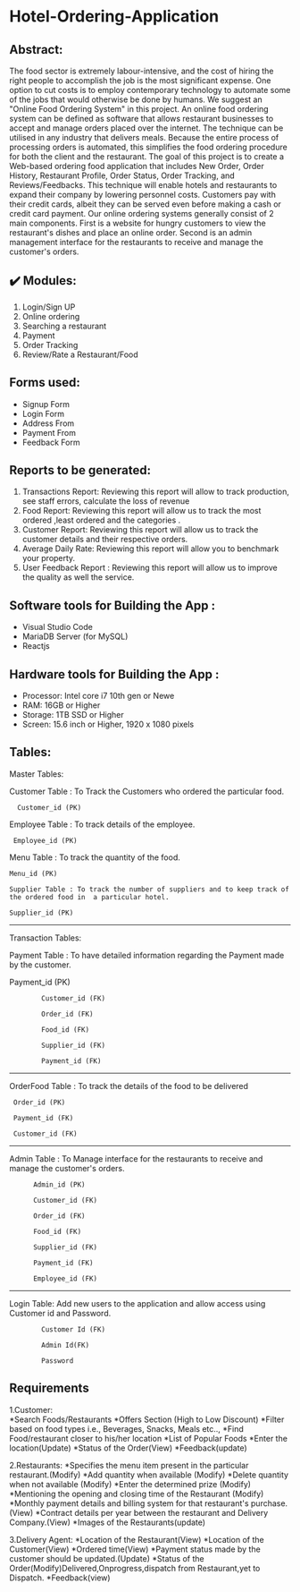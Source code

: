 # Hotel-Ordering-Application
 
## Abstract:
The food sector is extremely labour-intensive, and the cost of hiring the right people to accomplish the job is the most significant expense. One option to cut costs is to employ contemporary technology to automate some of the jobs that would otherwise be done by humans. We suggest an "Online Food Ordering System" in this project. An online food ordering system can be defined as software that allows restaurant businesses to accept and manage orders placed over the internet. The technique can be utilised in any industry that delivers meals. Because the entire process of processing orders is automated, this simplifies the food ordering procedure for both the client and the restaurant. The goal of this project is to create a Web-based ordering food application that includes New Order, Order History, Restaurant Profile, Order Status, Order Tracking, and Reviews/Feedbacks. This technique will enable hotels and restaurants to expand their company by lowering personnel costs. Customers pay with their credit cards, albeit they can be served even before making a cash or credit card payment. Our online ordering systems generally consist of 2 main components. First is a website for hungry customers to view the restaurant's dishes and place an online order. Second is an admin management interface for the restaurants to receive and manage the customer's orders.

## :heavy_check_mark: Modules:
1) Login/Sign UP
2) Online ordering  
3) Searching a restaurant
4) Payment
5) Order Tracking
6) Review/Rate a Restaurant/Food

## Forms used: 
* Signup Form
* Login Form
* Address From 
* Payment From
* Feedback Form


## Reports to be generated:                     
1) Transactions Report: Reviewing this report will allow to track production, see staff errors, calculate the loss of revenue
2) Food Report: Reviewing this report will allow us to track the most ordered ,least ordered and the categories .
3) Customer Report: Reviewing this report will allow us to track the customer details and their respective orders.
4) Average Daily Rate: Reviewing this report will allow you to benchmark your property.
5) User Feedback Report : Reviewing this report will allow us to improve the quality as well the service.

## Software tools for Building the App : 
* Visual Studio Code
* MariaDB Server (for MySQL)
* Reactjs

## Hardware tools for Building the App :
* Processor: Intel core i7 10th gen or Newe
* RAM: 16GB or Higher
* Storage: 1TB SSD or Higher
* Screen: 15.6 inch or Higher, 1920 x 1080 pixels


## Tables:

Master Tables:

Customer Table : To Track the Customers who ordered the particular food.

      Customer_id (PK)

Employee Table : To track details of the employee.

     Employee_id (PK)

Menu Table : To track the quantity of the food.

    Menu_id (PK)

    Supplier Table : To track the number of suppliers and to keep track of the ordered food in  a particular hotel.

    Supplier_id (PK)

 

 ---------------------------------------------

 

Transaction Tables:

Payment Table : To have detailed information regarding the Payment made by the customer.

Payment_id (PK)

            Customer_id (FK)

            Order_id (FK)

            Food_id (FK)

            Supplier_id (FK)

            Payment_id (FK)  

---------------------------------------------------



OrderFood Table :  To track the details of the food to be delivered

     Order_id (PK)

     Payment_id (FK)

     Customer_id (FK)

---------------------------------------------------



Admin Table : To  Manage interface for the restaurants to receive and manage the customer's orders.

          Admin_id (PK)

          Customer_id (FK)

          Order_id (FK)

          Food_id (FK)

          Supplier_id (FK)

          Payment_id (FK)  

          Employee_id (FK)



----------------------------------------------------

 

 

Login Table: Add new users to the application and allow access using Customer id and Password.

            Customer Id (FK)

            Admin Id(FK)

            Password
            
            
## Requirements
1.Customer:  
    *Search Foods/Restaurants 
    *Offers Section (High to Low Discount)
    *Filter based on food types i.e., Beverages, Snacks, Meals etc..,
    *Find Food/restaurant closer to his/her location
    *List of Popular Foods
    *Enter the location(Update)
    *Status of the Order(View)
    *Feedback(update)
 
2.Restaurants:
     *Specifies the menu item present in the particular restaurant.(Modify)
     *Add quantity when available (Modify)
     *Delete quantity when not available (Modify)
     *Enter the determined prize (Modify)
     *Mentioning the opening and closing time of the Restaurant (Modify)
     *Monthly payment details and billing system for that restaurant's purchase.(View)
     *Contract details per year between the restaurant and Delivery Company.(View)
     *Images of the Restaurants(update)
 
3.Delivery Agent:
      *Location of the Restaurant(View)
      *Location of the Customer(View)
      *Ordered time(View)
      *Payment status made by the customer should be updated.(Update)
      *Status of the Order(Modify)Delivered,Onprogress,dispatch from Restaurant,yet to Dispatch.
      *Feedback(view)
